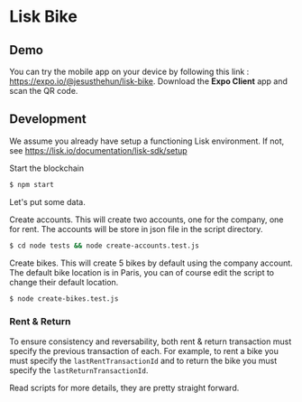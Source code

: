 # Lisk Bike

## Demo

You can try the mobile app on your device by following this link : https://expo.io/@jesusthehun/lisk-bike.
Download the **Expo Client** app and scan the QR code.

## Development

We assume you already have setup a functioning Lisk environment. If not, see https://lisk.io/documentation/lisk-sdk/setup

Start the blockchain

```bash
$ npm start
```

Let's put some data. 

Create accounts. This will create two accounts, one for the company, one for rent.
 The accounts will be store in json file in the script directory.

````bash
$ cd node tests && node create-accounts.test.js 
````

Create bikes. This will create 5 bikes by default using the company account.
The default bike location is in Paris, you can of course edit the script to change their default location.

````bash
$ node create-bikes.test.js 
````

### Rent & Return

To ensure consistency and reversability, both rent & return transaction must specify the previous transaction of each.
For example, to rent a bike you must specify the `lastRentTransactionId` and to return the bike you must specify the `lastReturnTransactionId`.

Read scripts for more details, they are pretty straight forward.
